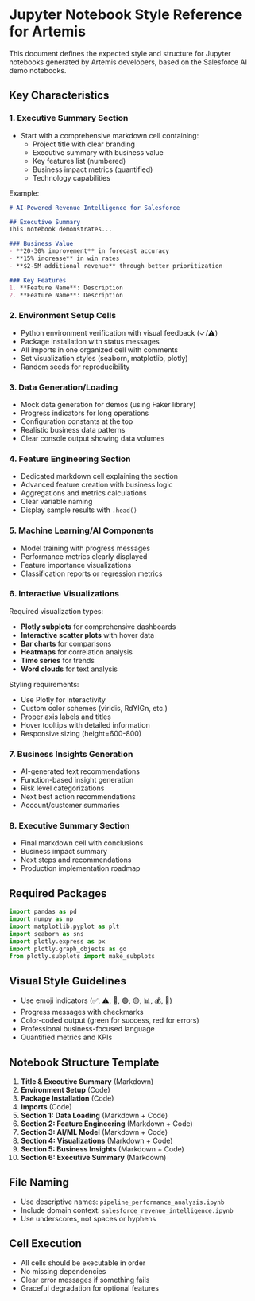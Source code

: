 # Jupyter Notebook Style Reference for Artemis

This document defines the expected style and structure for Jupyter notebooks generated by Artemis developers, based on the Salesforce AI demo notebooks.

## Key Characteristics

### 1. Executive Summary Section
- Start with a comprehensive markdown cell containing:
  - Project title with clear branding
  - Executive summary with business value
  - Key features list (numbered)
  - Business impact metrics (quantified)
  - Technology capabilities

Example:
```markdown
# AI-Powered Revenue Intelligence for Salesforce

## Executive Summary
This notebook demonstrates...

### Business Value
- **20-30% improvement** in forecast accuracy
- **15% increase** in win rates
- **$2-5M additional revenue** through better prioritization

### Key Features
1. **Feature Name**: Description
2. **Feature Name**: Description
```

### 2. Environment Setup Cells
- Python environment verification with visual feedback (✓/⚠️)
- Package installation with status messages
- All imports in one organized cell with comments
- Set visualization styles (seaborn, matplotlib, plotly)
- Random seeds for reproducibility

### 3. Data Generation/Loading
- Mock data generation for demos (using Faker library)
- Progress indicators for long operations
- Configuration constants at the top
- Realistic business data patterns
- Clear console output showing data volumes

### 4. Feature Engineering Section
- Dedicated markdown cell explaining the section
- Advanced feature creation with business logic
- Aggregations and metrics calculations
- Clear variable naming
- Display sample results with `.head()`

### 5. Machine Learning/AI Components
- Model training with progress messages
- Performance metrics clearly displayed
- Feature importance visualizations
- Classification reports or regression metrics

### 6. Interactive Visualizations
Required visualization types:
- **Plotly subplots** for comprehensive dashboards
- **Interactive scatter plots** with hover data
- **Bar charts** for comparisons
- **Heatmaps** for correlation analysis
- **Time series** for trends
- **Word clouds** for text analysis

Styling requirements:
- Use Plotly for interactivity
- Custom color schemes (viridis, RdYlGn, etc.)
- Proper axis labels and titles
- Hover tooltips with detailed information
- Responsive sizing (height=600-800)

### 7. Business Insights Generation
- AI-generated text recommendations
- Function-based insight generation
- Risk level categorizations
- Next best action recommendations
- Account/customer summaries

### 8. Executive Summary Section
- Final markdown cell with conclusions
- Business impact summary
- Next steps and recommendations
- Production implementation roadmap

## Required Packages
```python
import pandas as pd
import numpy as np
import matplotlib.pyplot as plt
import seaborn as sns
import plotly.express as px
import plotly.graph_objects as go
from plotly.subplots import make_subplots
```

## Visual Style Guidelines
- Use emoji indicators (✅, ⚠️, 🔴, 🟢, 🟡, 📊, 💰, 🎯)
- Progress messages with checkmarks
- Color-coded output (green for success, red for errors)
- Professional business-focused language
- Quantified metrics and KPIs

## Notebook Structure Template
1. **Title & Executive Summary** (Markdown)
2. **Environment Setup** (Code)
3. **Package Installation** (Code)
4. **Imports** (Code)
5. **Section 1: Data Loading** (Markdown + Code)
6. **Section 2: Feature Engineering** (Markdown + Code)
7. **Section 3: AI/ML Model** (Markdown + Code)
8. **Section 4: Visualizations** (Markdown + Code)
9. **Section 5: Business Insights** (Markdown + Code)
10. **Section 6: Executive Summary** (Markdown)

## File Naming
- Use descriptive names: `pipeline_performance_analysis.ipynb`
- Include domain context: `salesforce_revenue_intelligence.ipynb`
- Use underscores, not spaces or hyphens

## Cell Execution
- All cells should be executable in order
- No missing dependencies
- Clear error messages if something fails
- Graceful degradation for optional features
